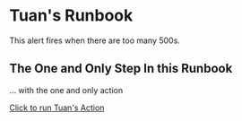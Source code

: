 # Tuan's Runbook

This alert fires when there are too many 500s.
 
## The One and Only Step In this Runbook
... with the one and only action

[Click to run Tuan's Action](https://console.demo.transposit.com/mc/t/transposit/actions/tuan_action)
